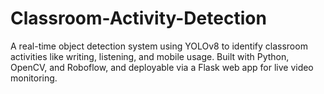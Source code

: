 # Classroom-Activity-Detection
A real-time object detection system using YOLOv8 to identify classroom activities like writing, listening, and mobile usage. Built with Python, OpenCV, and Roboflow, and deployable via a Flask web app for live video monitoring.
